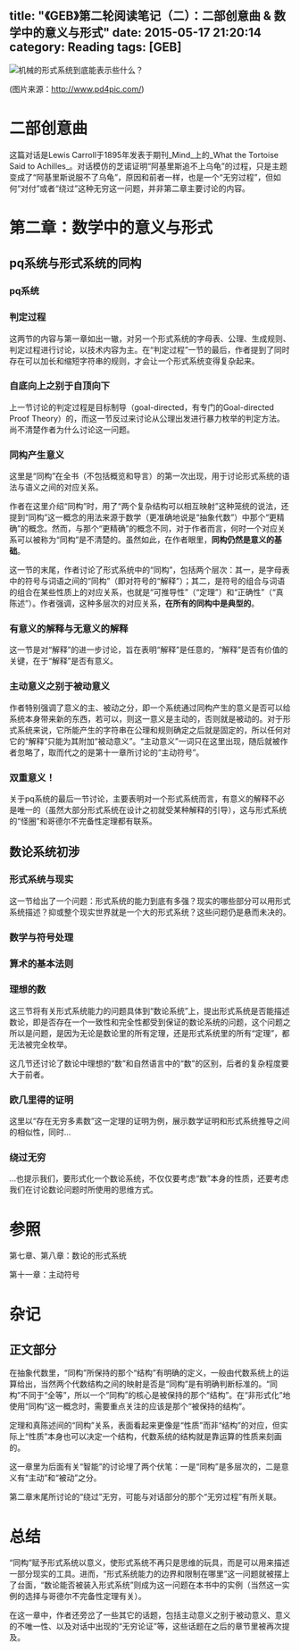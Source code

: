 title: "《GEB》第二轮阅读笔记（二）：二部创意曲 & 数学中的意义与形式"
date: 2015-05-17 21:20:14
category: Reading
tags: [GEB]
---

![机械的形式系统到底能表示些什么？](thumbnail.jpg)

(图片来源：http://www.pd4pic.com/)

# 二部创意曲

这篇对话是Lewis Carroll于1895年发表于期刊_Mind_上的_What the Tortoise Said to Achilles_。对话模仿的芝诺证明“阿基里斯追不上乌龟”的过程，只是主题变成了“阿基里斯说服不了乌龟”，原因和前者一样，也是一个“无穷过程”，但如何“对付”或者“绕过”这种无穷这一问题，并非第二章主要讨论的内容。

# 第二章：数学中的意义与形式

## pq系统与形式系统的同构

### pq系统

### 判定过程

这两节的内容与第一章如出一辙，对另一个形式系统的字母表、公理、生成规则、判定过程进行讨论，以技术内容为主。在“判定过程”一节的最后，作者提到了同时存在可以加长和缩短字符串的规则，才会让一个形式系统变得复杂起来。

### 自底向上之别于自顶向下

上一节讨论的判定过程是目标制导（goal-directed，有专门的Goal-directed Proof Theory）的，而这一节反过来讨论从公理出发进行暴力枚举的判定方法。尚不清楚作者为什么讨论这一问题。

### 同构产生意义

这里是“同构”在全书（不包括概览和导言）的第一次出现，用于讨论形式系统的语法与语义之间的对应关系。

作者在这里介绍“同构”时，用了“两个复杂结构可以相互映射”这种笼统的说法，还提到“同构”这一概念的用法来源于数学（更准确地说是“抽象代数”）中那个“更精确”的概念。然而，与那个“更精确”的概念不同，对于作者而言，何时一个对应关系可以被称为“同构”是不清楚的。虽然如此，在作者眼里，**同构仍然是意义的基础**。

这一节的末尾，作者讨论了形式系统中的“同构”，包括两个层次：其一，是字母表中的符号与词语之间的“同构”（即对符号的“解释”）；其二，是符号的组合与词语的组合在某些性质上的对应关系，也就是“可推导性”（“定理”）和“正确性”（“真陈述”）。作者强调，这种多层次的对应关系，**在所有的同构中是典型的**。

### 有意义的解释与无意义的解释

这一节是对“解释”的进一步讨论，旨在表明“解释”是任意的，“解释”是否有价值的关键，在于“解释”是否有意义。

### 主动意义之别于被动意义

作者特别强调了意义的主、被动之分，即一个系统通过同构产生的意义是否可以给系统本身带来新的东西，若可以，则这一意义是主动的，否则就是被动的。对于形式系统来说，它所能产生的字符串在公理和规则确定之后就是固定的，所以任何对它的“解释”只能为其附加“被动意义”。“主动意义”一词只在这里出现，随后就被作者忽略了，取而代之的是第十一章所讨论的“主动符号”。

### 双重意义！

关于pq系统的最后一节讨论，主要表明对一个形式系统而言，有意义的解释不必是唯一的（虽然大部分形式系统在设计之初就受某种解释的引导），这与形式系统的“怪圈”和哥德尔不完备性定理都有联系。

## 数论系统初涉

### 形式系统与现实

这一节给出了一个问题：形式系统的能力到底有多强？现实的哪些部分可以用形式系统描述？抑或整个现实世界就是一个大的形式系统？这些问题仍是悬而未决的。

### 数学与符号处理

### 算术的基本法则

### 理想的数

这三节将有关形式系统能力的问题具体到“数论系统”上，提出形式系统是否能描述数论，即是否存在一个一致性和完全性都受到保证的数论系统的问题，这个问题之所以是问题，是因为无论是数论里的所有定理，还是形式系统里的所有“定理”，都无法被完全枚举。

这几节还讨论了数论中理想的“数”和自然语言中的“数”的区别，后者的复杂程度要大于前者。

### 欧几里得的证明

这里以“存在无穷多素数”这一定理的证明为例，展示数学证明和形式系统推导之间的相似性，同时…

### 绕过无穷

…也提示我们，要形式化一个数论系统，不仅仅要考虑“数”本身的性质，还要考虑我们在讨论数论问题时所使用的思维方式。

# 参照

第七章、第八章：数论的形式系统

第十一章：主动符号

# 杂记

## 正文部分

在抽象代数里，“同构”所保持的那个“结构”有明确的定义，一般由代数系统上的运算给出，当然两个代数结构之间的映射是否是“同构”是有明确判断标准的。“同构”不同于“全等”，所以一个“同构”的核心是被保持的那个“结构”。在“非形式化”地使用“同构”这一概念时，需要重点关注的应该是那个“被保持的结构”。

定理和真陈述间的“同构”关系，表面看起来更像是“性质”而非“结构”的对应，但实际上“性质”本身也可以决定一个结构，代数系统的结构就是靠运算的性质来刻画的。

这一章里为后面有关“智能”的讨论埋了两个伏笔：一是“同构”是多层次的，二是意义有“主动”和“被动”之分。

第二章末尾所讨论的“绕过”无穷，可能与对话部分的那个“无穷过程”有所关联。

# 总结

“同构”赋予形式系统以意义，使形式系统不再只是思维的玩具，而是可以用来描述一部分现实的工具。进而，“形式系统能力的边界和限制在哪里”这一问题就被摆上了台面，“数论能否被装入形式系统”则成为这一问题在本书中的实例（当然这一实例的选择与哥德尔不完备性定理有关）。

在这一章中，作者还旁岔了一些其它的话题，包括主动意义之别于被动意义、意义的不唯一性、以及对话中出现的“无穷论证”等，这些话题在之后的章节里被再次提及。
